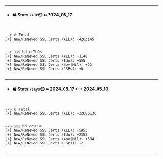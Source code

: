 

---
- #### 🖨️ **Stats** `24Hr`⏲️ ➼ 2024_05_17
```console


--> 🌐 Total
[+] New/ReNewed SSL Certs (ALL): +4263145


--> 🇧🇩 bd_ccTLDs
[+] New/ReNewed SSL Certs (ALL): +1148
[+] New/ReNewed SSL Certs (Edu): +555
[+] New/ReNewed SSL Certs (Gov|Mil): +33
[+] New/ReNewed SSL Certs (ISPs): +0


```

---
- #### 🖨️ **Stats** `7Days`⏲️ ➼ 2024_05_17 <--> 2024_05_10
```console


--> 🌐 Total
[+] New/ReNewed SSL Certs (ALL): +32686130


--> 🇧🇩 bd_ccTLDs
[+] New/ReNewed SSL Certs (ALL): +5953
[+] New/ReNewed SSL Certs (Edu): +2353
[+] New/ReNewed SSL Certs (Gov|Mil): +534
[+] New/ReNewed SSL Certs (ISPs): +7


```

---

